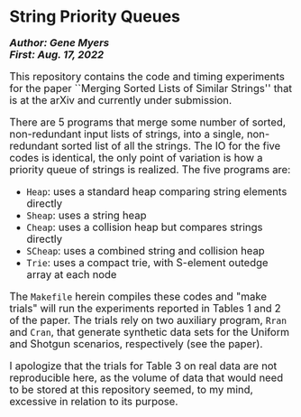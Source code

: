 # String Priority Queues
  
<font size ="4">**_Author:  Gene Myers_**<br>
**_First:   Aug. 17, 2022_**<br>

This repository contains the code and timing experiments for the paper ``Merging Sorted Lists of Similar Strings'' that is at the arXiv and currently under submission.

There are 5 programs that merge some number of sorted, non-redundant input lists of strings, into a single, non-redundant sorted list of all the strings.  The IO for the
five codes is identical, the only point of variation is how a priority queue of strings
is realized.  The five programs are:

* ```Heap```: uses a standard heap comparing string elements directly
* ```Sheap```: uses a string heap
* ```Cheap```: uses a collision heap but compares strings directly
* ```SCheap```: uses a combined string and collision heap
* ```Trie```: uses a compact trie, with S-element outedge array at each node

The ```Makefile``` herein compiles these codes and "make trials" will run the experiments reported in Tables 1 and 2 of the paper.  The trials rely on two auxiliary program, ```Rran``` and ```Cran```, that generate synthetic data sets for the Uniform and Shotgun scenarios, respectively (see the paper).

I apologize that the trials for Table 3 on real data are not reproducible here, as the volume of data that would need to be stored at this repository seemed, to my mind, excessive in relation to its purpose.